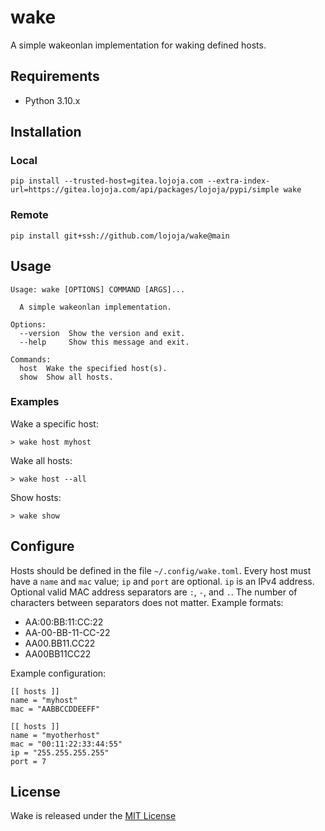 # wake

A simple wakeonlan implementation for waking defined hosts.


## Requirements

* Python 3.10.x


## Installation

### Local

```
pip install --trusted-host=gitea.lojoja.com --extra-index-url=https://gitea.lojoja.com/api/packages/lojoja/pypi/simple wake
```

### Remote

```
pip install git+ssh://github.com/lojoja/wake@main
```


## Usage

```
Usage: wake [OPTIONS] COMMAND [ARGS]...

  A simple wakeonlan implementation.

Options:
  --version  Show the version and exit.
  --help     Show this message and exit.

Commands:
  host  Wake the specified host(s).
  show  Show all hosts.
```

### Examples

Wake a specific host:

```
> wake host myhost
```

Wake all hosts:

```
> wake host --all
```

Show hosts:

```
> wake show
```


## Configure

Hosts should be defined in the file `~/.config/wake.toml`. Every host must have a `name` and `mac` value; `ip` and `port` are optional. `ip` is an IPv4 address. Optional valid MAC address separators are `:`, `-`, and `.`. The number of characters between separators does not matter. Example formats:

- AA:00:BB:11:CC:22
- AA-00-BB-11-CC-22
- AA00.BB11.CC22
- AA00BB11CC22

Example configuration:

```
[[ hosts ]]
name = "myhost"
mac = "AABBCCDDEEFF"

[[ hosts ]]
name = "myotherhost"
mac = "00:11:22:33:44:55"
ip = "255.255.255.255"
port = 7
```


## License

Wake is released under the [MIT License](./LICENSE)

